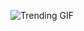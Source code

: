 ![Trending GIF](https://media1.giphy.com/media/v1.Y2lkPThiYjIxNzcyZm92YzRnaXdqeWkxMTJyb3FlZDd6NjdiemFybGdhcThyN2k3a29sbSZlcD12MV9naWZzX3NlYXJjaCZjdD1n/2jMtpIi8mhE8ctiMtK/giphy.gif)

